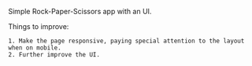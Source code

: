 Simple Rock-Paper-Scissors app with an UI.


Things to improve: 
    
    1. Make the page responsive, paying special attention to the layout when on mobile.
    2. Further improve the UI.